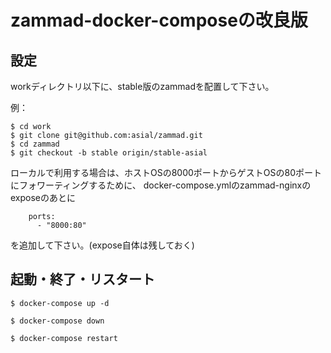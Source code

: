 # zammad-docker-composeの改良版


## 設定

workディレクトリ以下に、stable版のzammadを配置して下さい。

例：

```
$ cd work
$ git clone git@github.com:asial/zammad.git
$ cd zammad
$ git checkout -b stable origin/stable-asial
```


ローカルで利用する場合は、ホストOSの8000ポートからゲストOSの80ポートにフォワーティングするために、
docker-compose.ymlのzammad-nginxのexposeのあとに

```
    ports:
      - "8000:80"
```

を追加して下さい。(expose自体は残しておく)

## 起動・終了・リスタート

```
$ docker-compose up -d
```

```
$ docker-compose down
```

```
$ docker-compose restart
```



